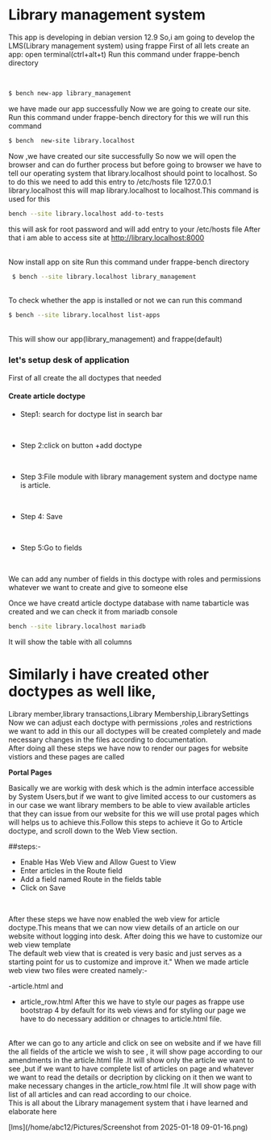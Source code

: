 <h1>Library management system</h1>

This app is developing in debian version 12.9
So,i am going to develop the LMS(Library management system)
using frappe 
First of all lets create an app:
open terminal(ctrl+alt+t)
Run this command under frappe-bench directory

<br>

``` bash
$ bench new-app library_management
```
we have made our app successfully
Now we are going to create our site.
Run this command under frappe-bench directory
for this we will run this command

```bash
$ bench  new-site library.localhost
```

Now ,we have created our site successfully
So now we will open the browser and can do further process
but before going to browser we have to tell our operating system that library.localhost should point to localhost.
So to do this we need to add this entry to /etc/hosts file
127.0.0.1 library.localhost
this will map library.localhost to localhost.This command is used for this

```bash
bench --site library.localhost add-to-tests
```

this will ask for root password and will add entry to your /etc/hosts file
After that i am able to access site at http://library.localhost:8000

<br>
Now install app on site
Run this command under frappe-bench directory
<br>

```bash 
 $ bench --site library.localhost library_management
 ```
 <br>
 To check whether the app is installed or not we can  run this command

``` bash
$ bench --site library.localhost list-apps
```
<br>
This will show our app(library_management) and frappe(default)
<br>

### let's setup desk of application
First of all create the all doctypes that needed
#### Create article doctype

* Step1: search for doctype list in search bar

<br>

* Step 2:click on button +add doctype 

<br>

* Step 3:File module with library management system and doctype name is article.

<br>

* Step 4: Save

<br>

* Step 5:Go to fields

<br>

We can add any number of fields in this doctype with roles and permissions whatever we want to create and give to someone else
<br>

Once we have creatd article doctype database with name tabarticle was created and we can check it from mariadb console

```bash
bench --site library.localhost mariadb
```
It will show the table with all columns 
# Similarly i have created other doctypes as well like,
Library member,library transactions,Library Membership,LibrarySettings
<br>
Now we can adjust each doctype with permissions ,roles and restrictions we want to add in this our all doctypes will be created completely and made necessary changes in the files according to documentation.
<br>
After doing all these steps we have now to render our pages for website vistiors and these pages are called 

**Portal Pages**

Basically we are workig with desk which is the admin interface accessible by System Users,but if we want to give limited access to our customers as in our case we want library members to be able to view available articles that they can issue from our website for this we will use protal pages which will helps us to achieve this.Follow this steps to achieve it
Go to Article doctype, and scroll down to the Web View section.

##steps:-
  - Enable Has Web View and Allow Guest to View
 - Enter articles in the Route field
  - Add a field named Route in the fields table
  - Click on Save
  
  <br>

  After these steps we have now enabled the web view for article doctype.This means that we can now view details of an article on our website without logging into desk.
  After doing this we have to customize our web view template
  <br>
   The default web view that is created is very basic and just serves as a starting point for us to customize and improve it."
When we made article web view two files were created namely:-

-article.html and
- article_row.html
After this we have to style our pages as frappe use bootstrap 4 by default for its web views and for styling our page we have to  do necessary addition or chnages to article.html file.
<br>
After we can go to any article and click on see on website and
if we have fill the all fields of the article we wish to see ,
 it will show page according to our amendments in the article.html file .It will show only the article we want to see ,but if we want to have complete list of articles on page and whatever we want to read the details or decription by clicking on it then we want to make necessary changes in the article_row.html file .It will show page with list of all articles and can read according to our choice.

<br>
This is all about the Library management system that i have learned and elaborate here

[lms](/home/abc12/Pictures/Screenshot from 2025-01-18 09-01-16.png)